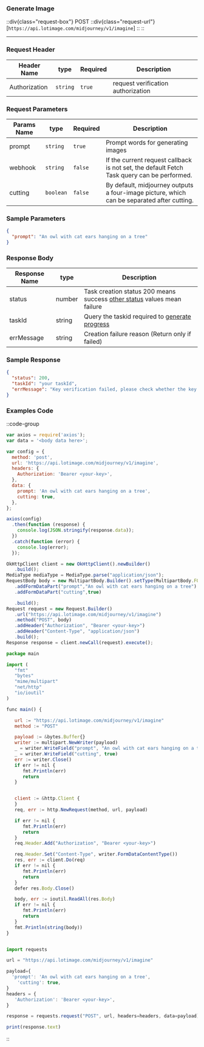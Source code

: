 ### Generate Image

::div{class="request-box"}
<span class="request-identifier">POST</span>
::div{class="request-url"}
[`https://api.lotimage.com/midjourney/v1/imagine`]
::
::

---

### Request Header

| Header Name   | type     | Required | Description                        |
| ------------- | -------- | -------- | ---------------------------------- |
| Authorization | `string` | `true`   | request verification authorization |

### Request Parameters

| Params Name | type      | Required | Description                                                                                |
| ----------- | --------- | -------- | ------------------------------------------------------------------------------------------ |
| prompt      | `string`  | `true`   | Prompt words for generating images                                                         |
| webhook     | `string`  | `false`  | If the current request callback is not set, the default Fetch Task query can be performed. |
| cutting     | `boolean` | `false`  | By default, midjourney outputs a four-image picture, which can be separated after cutting. |

### Sample Parameters

```json
{
  "prompt": "An owl with cat ears hanging on a tree"
}
```

### Response Body

| Response Name | type   | Description                                                                                                   |
| ------------- | ------ | ------------------------------------------------------------------------------------------------------------- |
| status        | number | Task creation status 200 means success [other status](https://docs.lotimage.com/status) values ​​mean failure |
| taskId        | string | Query the taskid required to [generate progress](https://docs.lotimage.com/api/fetch-task-progress)           |
| errMessage    | string | Creation failure reason (Return only if failed)                                                               |

### Sample Response

```json
{
  "status": 200,
  "taskId": "your taskId",
  "errMessage": "Key verification failed, please check whether the key is correct"
}
```

### Examples Code

::code-group

```js [node]
var axios = require('axios');
var data = '<body data here>';

var config = {
  method: 'post',
  url: 'https://api.lotimage.com/midjourney/v1/imagine',
  headers: {
    Authorization: 'Bearer <your-key>',
  },
  data: {
    prompt: 'An owl with cat ears hanging on a tree',
    cutting: true,
  },
};

axios(config)
  .then(function (response) {
    console.log(JSON.stringify(response.data));
  })
  .catch(function (error) {
    console.log(error);
  });
```

```js [Java]
OkHttpClient client = new OkHttpClient().newBuilder()
   .build();
MediaType mediaType = MediaType.parse("application/json");
RequestBody body = new MultipartBody.Builder().setType(MultipartBody.FORM)
   .addFormDataPart("prompt","An owl with cat ears hanging on a tree")
   .addFormDataPart("cutting",true)

   .build();
Request request = new Request.Builder()
   .url("https://api.lotimage.com/midjourney/v1/imagine")
   .method("POST", body)
   .addHeader("Authorization", "Bearer <your-key>")
   .addHeader("Content-Type", "application/json")
   .build();
Response response = client.newCall(request).execute();
```

```js [Go]
package main

import (
   "fmt"
   "bytes"
   "mime/multipart"
   "net/http"
   "io/ioutil"
)

func main() {

   url := "https://api.lotimage.com/midjourney/v1/imagine"
   method := "POST"

   payload := &bytes.Buffer{}
   writer := multipart.NewWriter(payload)
   _ = writer.WriteField("prompt", "An owl with cat ears hanging on a tree")
   _ = writer.WriteField("cutting", true)
   err := writer.Close()
   if err != nil {
      fmt.Println(err)
      return
   }


   client := &http.Client {
   }
   req, err := http.NewRequest(method, url, payload)

   if err != nil {
      fmt.Println(err)
      return
   }
   req.Header.Add("Authorization", "Bearer <your-key>")

   req.Header.Set("Content-Type", writer.FormDataContentType())
   res, err := client.Do(req)
   if err != nil {
      fmt.Println(err)
      return
   }
   defer res.Body.Close()

   body, err := ioutil.ReadAll(res.Body)
   if err != nil {
      fmt.Println(err)
      return
   }
   fmt.Println(string(body))
}
```

```js [Python]

import requests

url = "https://api.lotimage.com/midjourney/v1/imagine"

payload={
  'prompt': 'An owl with cat ears hanging on a tree',
    'cutting': true,
}
headers = {
   'Authorization': 'Bearer <your-key>',
}

response = requests.request("POST", url, headers=headers, data=payload)

print(response.text)
```

::
